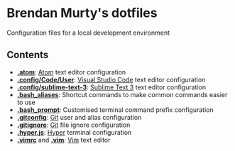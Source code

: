 # Brendan Murty's dotfiles

Configuration files for a local development environment

## Contents

- **[.atom](.atom/)**: [Atom](https://atom.io/) text editor configuration
- **[.config/Code/User](.config/Code/User/)**: [Visual Studio Code](https://code.visualstudio.com/) text editor configuration
- **[.config/sublime-text-3](.config/sublime-text-3)**: [Sublime Text 3](https://www.sublimetext.com/3) text editor configuration
- **[.bash_aliases](.bash_aliases)**: Shortcut commands to make common commands easier to use
- **[.bash_prompt](.bash_prompt)**: Customised terminal command prefix configuration
- **[.gitconfig](.gitconfig)**: [Git](https://git-scm.com/) user and alias configuration
- **[.gitignore](.gitignore)**: [Git](https://git-scm.com/) file ignore configuration
- **[.hyper.js](.hyper.js)**: [Hyper](https://hyper.is/) terminal configuration
- **[.vimrc](.vimrc)** and **[.vim](.vim/)**: [Vim](http://www.vim.org/) text editor